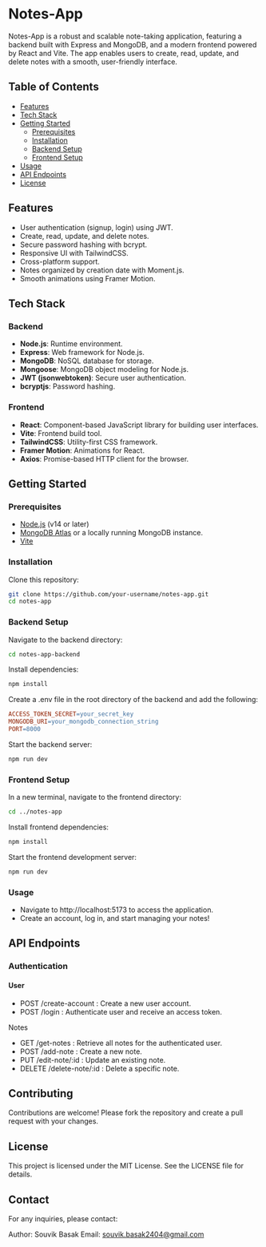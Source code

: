 # Notes-App

Notes-App is a robust and scalable note-taking application, featuring a backend built with Express and MongoDB, and a modern frontend powered by React and Vite. The app enables users to create, read, update, and delete notes with a smooth, user-friendly interface. 

## Table of Contents

- [Features](#features)
- [Tech Stack](#tech-stack)
- [Getting Started](#getting-started)
  - [Prerequisites](#prerequisites)
  - [Installation](#installation)
  - [Backend Setup](#backend-setup)
  - [Frontend Setup](#frontend-setup)
- [Usage](#usage)
- [API Endpoints](#api-endpoints)
- [License](#license)

## Features

- User authentication (signup, login) using JWT.
- Create, read, update, and delete notes.
- Secure password hashing with bcrypt.
- Responsive UI with TailwindCSS.
- Cross-platform support.
- Notes organized by creation date with Moment.js.
- Smooth animations using Framer Motion.

## Tech Stack

### Backend
- **Node.js**: Runtime environment.
- **Express**: Web framework for Node.js.
- **MongoDB**: NoSQL database for storage.
- **Mongoose**: MongoDB object modeling for Node.js.
- **JWT (jsonwebtoken)**: Secure user authentication.
- **bcryptjs**: Password hashing.

### Frontend
- **React**: Component-based JavaScript library for building user interfaces.
- **Vite**: Frontend build tool.
- **TailwindCSS**: Utility-first CSS framework.
- **Framer Motion**: Animations for React.
- **Axios**: Promise-based HTTP client for the browser.

## Getting Started

### Prerequisites

- [Node.js](https://nodejs.org/) (v14 or later)
- [MongoDB Atlas](https://www.mongodb.com/cloud/atlas) or a locally running MongoDB instance.
- [Vite](https://vitejs.dev/)

### Installation

Clone this repository:

```bash
git clone https://github.com/your-username/notes-app.git
cd notes-app
```
### Backend Setup

Navigate to the backend directory:
```bash
cd notes-app-backend
```
Install dependencies:

```bash
npm install
```

Create a .env file in the root directory of the backend and add the following:

```makefile
ACCESS_TOKEN_SECRET=your_secret_key
MONGODB_URI=your_mongodb_connection_string
PORT=8000
```

Start the backend server:

```bash
npm run dev
```

### Frontend Setup

In a new terminal, navigate to the frontend directory:

```bash
cd ../notes-app
```

Install frontend dependencies:

```bash
npm install
```

Start the frontend development server:

```bash
npm run dev
```

### Usage

- Navigate to http://localhost:5173 to access the application.
- Create an account, log in, and start managing your notes!


## API Endpoints

### Authentication

#### User

- POST /create-account : Create a new user account.
- POST /login : Authenticate user and receive an access token.

Notes

- GET /get-notes : Retrieve all notes for the authenticated user.
- POST /add-note : Create a new note.
- PUT /edit-note/:id : Update an existing note.
- DELETE /delete-note/:id : Delete a specific note.

  
## Contributing

Contributions are welcome! Please fork the repository and create a pull request with your changes.

## License

This project is licensed under the MIT License. See the LICENSE file for details.

## Contact

For any inquiries, please contact:

Author: Souvik Basak
Email: souvik.basak2404@gmail.com
